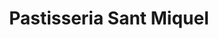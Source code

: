 ---
title: "Pastisseria Sant Miquel"
url: /la-pobla-de-segur/pastisseria-sant-miquel/
shop: Konditorei
---